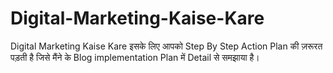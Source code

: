 # Digital-Marketing-Kaise-Kare
Digital Marketing Kaise Kare  इसके लिए आपको Step By Step Action Plan की ज़रूरत पड़ती है जिसे मैंने के Blog implementation Plan में Detail से समझाया है।
